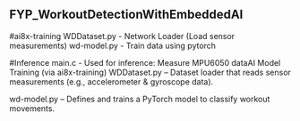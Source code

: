## FYP_WorkoutDetectionWithEmbeddedAI

#ai8x-training
WDDataset.py - Network Loader (Load sensor measurements) 
wd-model.py - Train data using pytorch 

#Inference
main.c - Used for inference:
Measure MPU6050 dataAI Model Training (via ai8x-training)
WDDataset.py – Dataset loader that reads sensor measurements (e.g., accelerometer & gyroscope data).

wd-model.py – Defines and trains a PyTorch model to classify workout movements.
